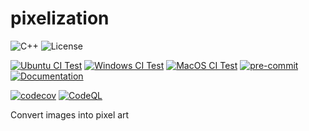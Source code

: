# pixelization

![C++](https://img.shields.io/badge/C%2B%2B-11%2F14%2F17%2F20%2F23-blue)
![License](https://camo.githubusercontent.com/890acbdcb87868b382af9a4b1fac507b9659d9bf/68747470733a2f2f696d672e736869656c64732e696f2f62616467652f6c6963656e73652d4d49542d626c75652e737667)

[![Ubuntu CI Test](https://github.com/lukki15/pixelization/actions/workflows/ubuntu.yml/badge.svg)](https://github.com/lukki15/pixelization/actions/workflows/ubuntu.yml)
[![Windows CI Test](https://github.com/lukki15/pixelization/actions/workflows/windows.yml/badge.svg)](https://github.com/lukki15/pixelization/actions/workflows/windows.yml)
[![MacOS CI Test](https://github.com/lukki15/pixelization/actions/workflows/macos.yml/badge.svg)](https://github.com/lukki15/pixelization/actions/workflows/macos.yml)
[![pre-commit](https://github.com/lukki15/pixelization/actions/workflows/pre-commit.yml/badge.svg)](https://github.com/lukki15/pixelization/actions/workflows/pre-commit.yml)
[![Documentation](https://github.com/lukki15/pixelization/actions/workflows/documentation.yml/badge.svg)](https://github.com/lukki15/pixelization/actions/workflows/documentation.yml)


[![codecov](https://codecov.io/gh/lukki15/pixelization/graph/badge.svg?token=3HLOXGNKR2)](https://codecov.io/gh/lukki15/pixelization)
[![CodeQL](https://github.com/lukki15/pixelization/actions/workflows/github-code-scanning/codeql/badge.svg)](https://github.com/lukki15/pixelization/actions/workflows/github-code-scanning/codeql)

Convert images into pixel art
